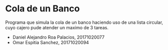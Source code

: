 # Cola de un Banco

Programa que simula la cola de un banco haciendo uso de una lista circular, cuyo cajero pude atender un maximo de 3 tareas.

- Daniel Alejandro Roa Palacios, 20171020077
- Omar Espitia Sanchez, 20171020094